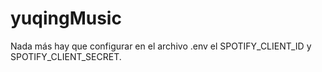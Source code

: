 # yuqingMusic
Nada más hay que configurar en el archivo .env el SPOTIFY_CLIENT_ID y SPOTIFY_CLIENT_SECRET.
